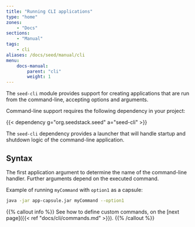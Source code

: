 ```yaml
---
title: "Running CLI applications"
type: "home"
zones:
    - "Docs"
sections:
    - "Manual"    
tags:
    - cli    
aliases: /docs/seed/manual/cli
menu:
    docs-manual:
        parent: "cli"
        weight: 1
---
```


The `seed-cli` module provides support for creating applications that are run from the command-line, accepting options
and arguments. <!--more--> 

Command-line support requires the following dependency in your project:

{{< dependency g="org.seedstack.seed" a="seed-cli" >}}

The `seed-cli` dependency provides a launcher that will handle startup and shutdown logic of the command-line application.

## Syntax

The first application argument to determine the name of the command-line handler. Further arguments depend on 
the executed command.

Example of running `myCommand` with `option1` as a capsule:

```bash
java -jar app-capsule.jar myCommand --option1
```

{{% callout info %}}
See how to define custom commands, on the [next page]({{< ref "docs/cli/commands.md" >}}). 
{{% /callout %}}
